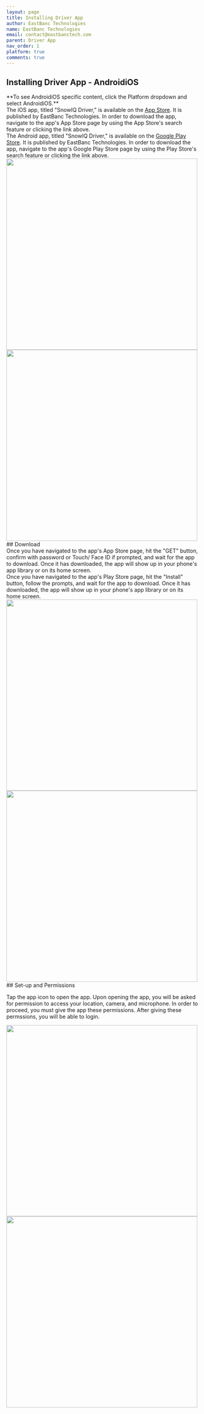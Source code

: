 ```yaml
---
layout: page
title: Installing Driver App
author: EastBanc Technologies
name: EastBanc Technologies
email: contact@eastbanctech.com
parent: Driver App
nav_order: 1
platform: true
comments: true
---
```


<section id="Installing-Driver-App" markdown="1">
<h1>Installing Driver App - <span class="content-android">Android</span><span class="content-ios">iOS</span></h1>
**To see <span class="content-ios">Android</span><span class="content-android">iOS</span> specific content, click the Platform dropdown and select <span class="content-ios">Android</span><span class="content-android">iOS</span>.**

<div class="content-ios">
The iOS app, titled "SnowIQ Driver," is available on the <a href="https://apps.apple.com/us/app/snowiq-driver/id1336056235">App Store</a>. It is published by EastBanc Technologies. In order to download the app, navigate to the app's App Store page by using the App Store's search feature or clicking the link above.
</div>
<div class="content-android">
The Android app, titled "SnowIQ Driver," is available on the <a href="https://play.google.com/store/apps/details?id=com.eastbanctech.transitiq.snowtrax&hl=en_US&gl=US">Google Play Store</a>. It is published by EastBanc Technologies. In order to download the app, navigate to the app's Google Play Store page by using the Play Store's search feature or clicking the link above.
</div>

<img src="image/driver/app-store-ios.png" class="ios" width="500" />
<img src="image/driver/app-store-android.png" class="android" width="500" />

<section id="Download" markdown="1">
## Download
<div class="content-ios">
Once you have navigated to the app's App Store page, hit the "GET" button, confirm with password or Touch/ Face ID if prompted, and wait for the app to download. Once it has downloaded, the app will show up in your phone's app library or on its home screen.
</div>
<div class="content-android">
Once you have navigated to the app's Play Store page, hit the "Install" button, follow the prompts, and wait for the app to download. Once it has downloaded, the app will show up in your phone's app library or on its home screen.
</div>

<img src="image/driver/app-home-screen-ios.png" class="ios" width="500" />
<img src="image/driver/app-home-screen-android.png" class="android" width="500" />
</section>

<section id="Set-up-and-Permissions" markdown="1">
## Set-up and Permissions

Tap the app icon to open the app. Upon opening the app, you will be asked for permission to access your location, camera, and microphone. In order to proceed, you must give the app these permissions. After giving these permssions, you will be able to login.

<img src="image/driver/app-permissions-ios.png" class="ios" width="500"/>
<img src="image/driver/app-permissions-android.png" class="android" width="500"/>
</section>
</section>
